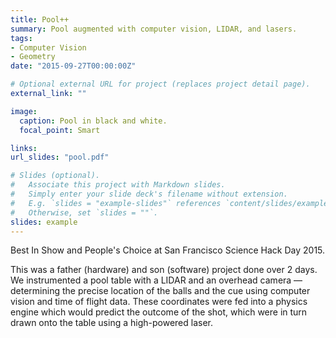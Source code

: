 ```yaml
---
title: Pool++
summary: Pool augmented with computer vision, LIDAR, and lasers.
tags:
- Computer Vision
- Geometry
date: "2015-09-27T00:00:00Z"

# Optional external URL for project (replaces project detail page).
external_link: ""

image:
  caption: Pool in black and white.
  focal_point: Smart

links:
url_slides: "pool.pdf"

# Slides (optional).
#   Associate this project with Markdown slides.
#   Simply enter your slide deck's filename without extension.
#   E.g. `slides = "example-slides"` references `content/slides/example-slides.md`.
#   Otherwise, set `slides = ""`.
slides: example
---
```


Best In Show and People's Choice at San Francisco Science Hack Day 2015.

This was a father (hardware) and son (software) project done over 2 days.  We
instrumented a pool table with a LIDAR and an overhead camera — determining the
precise location of the balls and the cue using computer vision and time of
flight data.  These coordinates were fed into a physics engine which would
predict the outcome of the shot, which were in turn drawn onto the table using a
high-powered laser. 
